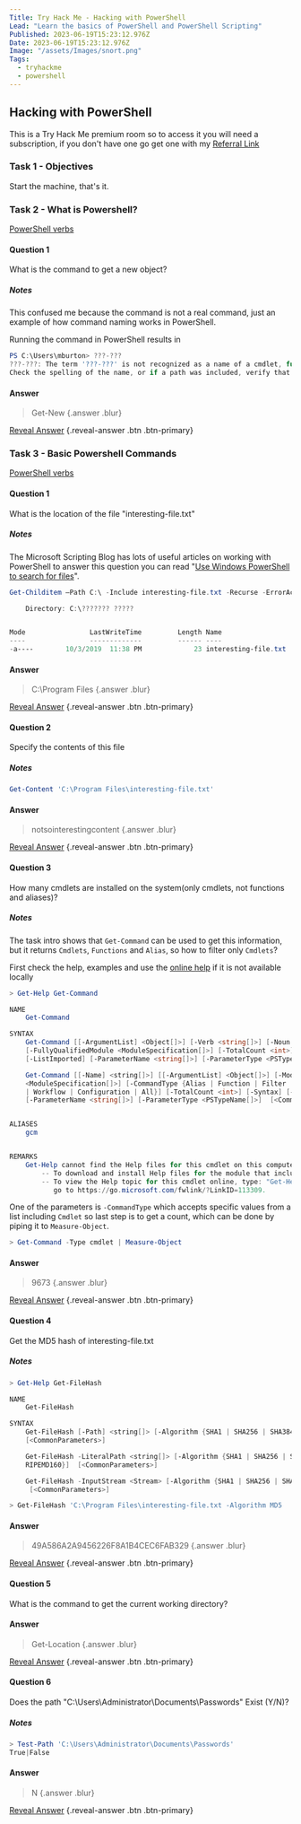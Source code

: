 ```yaml
---
Title: Try Hack Me - Hacking with PowerShell
Lead: "Learn the basics of PowerShell and PowerShell Scripting"
Published: 2023-06-19T15:23:12.976Z
Date: 2023-06-19T15:23:12.976Z
Image: "/assets/Images/snort.png"
Tags:
  - tryhackme
  - powershell
---
```


## Hacking with PowerShell

This is a Try Hack Me premium room so to access it you will need a subscription, if you don't have one go get one with my [Referral Link](https://tryhackme.com/signup?referrer=638ca30a6675850049e4858e)

### Task 1 -  Objectives

Start the machine, that's it.

### Task 2 - What is Powershell?

[PowerShell verbs](https://docs.microsoft.com/en-us/powershell/scripting/developer/cmdlet/approved-verbs-for-windows-powershell-commands?view=powershell-7)


#### Question 1

What is the command to get a new object?

##### Notes

This confused me because the command is not a real command, just an example of how command naming works in PowerShell.

Running the command in PowerShell results in

``` powershell
PS C:\Users\mburton> ???-???
???-???: The term '???-???' is not recognized as a name of a cmdlet, function, script file, or executable program.
Check the spelling of the name, or if a path was included, verify that the path is correct and try again.
```

#### Answer
> Get-New {.answer .blur} 

[Reveal Answer](#) {.reveal-answer .btn .btn-primary}


### Task 3 - Basic Powershell Commands

[PowerShell verbs](https://docs.microsoft.com/en-us/powershell/scripting/developer/cmdlet/approved-verbs-for-windows-powershell-commands?view=powershell-7)


#### Question 1

What is the location of the file "interesting-file.txt"

##### Notes

The Microsoft Scripting Blog has lots of useful articles on working with PowerShell to answer this question you can read "[Use Windows PowerShell to search for files](https://devblogs.microsoft.com/scripting/use-windows-powershell-to-search-for-files/)".

``` powershell
Get-Childitem –Path C:\ -Include interesting-file.txt -Recurse -ErrorAction SilentlyContinue

    Directory: C:\??????? ?????


Mode                LastWriteTime         Length Name
----                -------------         ------ ----
-a----        10/3/2019  11:38 PM             23 interesting-file.txt
```

#### Answer
> C:\Program Files {.answer .blur} 

[Reveal Answer](#) {.reveal-answer .btn .btn-primary}

#### Question 2

Specify the contents of this file

##### Notes

``` powershell
Get-Content 'C:\Program Files\interesting-file.txt'
```

#### Answer
> notsointerestingcontent {.answer .blur}

[Reveal Answer](#) {.reveal-answer .btn .btn-primary}

#### Question 3

How many cmdlets are installed on the system(only cmdlets, not functions and aliases)?

##### Notes

The task intro shows that `Get-Command` can be used to get this information, but it returns `Cmdlets`, `Functions` and `Alias`, so how to filter only `Cmdlets`?

First check the help, examples and use the [online help](https://learn.microsoft.com/en-gb/powershell/module/microsoft.powershell.core/get-command?view=powershell-7.3&viewFallbackFrom=powershell-6) if it is not available locally 

``` powershell
> Get-Help Get-Command

NAME
    Get-Command

SYNTAX
    Get-Command [[-ArgumentList] <Object[]>] [-Verb <string[]>] [-Noun <string[]>] [-Module <string[]>]
    [-FullyQualifiedModule <ModuleSpecification[]>] [-TotalCount <int>] [-Syntax] [-ShowCommandInfo] [-All]
    [-ListImported] [-ParameterName <string[]>] [-ParameterType <PSTypeName[]>]  [<CommonParameters>]

    Get-Command [[-Name] <string[]>] [[-ArgumentList] <Object[]>] [-Module <string[]>] [-FullyQualifiedModule
    <ModuleSpecification[]>] [-CommandType {Alias | Function | Filter | Cmdlet | ExternalScript | Application | Script
    | Workflow | Configuration | All}] [-TotalCount <int>] [-Syntax] [-ShowCommandInfo] [-All] [-ListImported]
    [-ParameterName <string[]>] [-ParameterType <PSTypeName[]>]  [<CommonParameters>]


ALIASES
    gcm


REMARKS
    Get-Help cannot find the Help files for this cmdlet on this computer. It is displaying only partial help.
        -- To download and install Help files for the module that includes this cmdlet, use Update-Help.
        -- To view the Help topic for this cmdlet online, type: "Get-Help Get-Command -Online" or
           go to https://go.microsoft.com/fwlink/?LinkID=113309.
```

One of the parameters is `-CommandType` which accepts specific values from a list including `Cmdlet` so last step is to get a count, which can be done by piping it to `Measure-Object`.

``` powershell
> Get-Command -Type cmdlet | Measure-Object
```

#### Answer
> 9673 {.answer .blur}

[Reveal Answer](#) {.reveal-answer .btn .btn-primary}

#### Question 4

Get the MD5 hash of interesting-file.txt

##### Notes

``` powershell
> Get-Help Get-FileHash

NAME
    Get-FileHash

SYNTAX
    Get-FileHash [-Path] <string[]> [-Algorithm {SHA1 | SHA256 | SHA384 | SHA512 | MACTripleDES | MD5 | RIPEMD160}]
    [<CommonParameters>]

    Get-FileHash -LiteralPath <string[]> [-Algorithm {SHA1 | SHA256 | SHA384 | SHA512 | MACTripleDES | MD5 |
    RIPEMD160}]  [<CommonParameters>]

    Get-FileHash -InputStream <Stream> [-Algorithm {SHA1 | SHA256 | SHA384 | SHA512 | MACTripleDES | MD5 | RIPEMD160}]
     [<CommonParameters>]
```

``` powershell
> Get-FileHash 'C:\Program Files\interesting-file.txt -Algorithm MD5 
```

#### Answer
> 49A586A2A9456226F8A1B4CEC6FAB329 {.answer .blur}

[Reveal Answer](#) {.reveal-answer .btn .btn-primary}

#### Question 5

What is the command to get the current working directory?

#### Answer
> Get-Location {.answer .blur}

[Reveal Answer](#) {.reveal-answer .btn .btn-primary}

#### Question 6

Does the path "C:\Users\Administrator\Documents\Passwords" Exist (Y/N)?

##### Notes

``` powershell
> Test-Path 'C:\Users\Administrator\Documents\Passwords'
True|False
```

#### Answer
> N {.answer .blur}

[Reveal Answer](#) {.reveal-answer .btn .btn-primary}